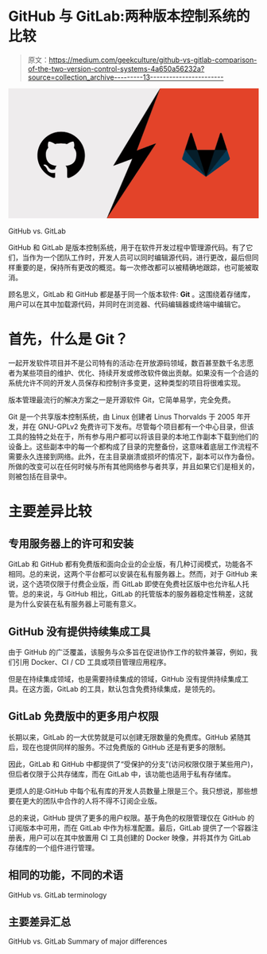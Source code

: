 # GitHub 与 GitLab:两种版本控制系统的比较

> 原文：<https://medium.com/geekculture/github-vs-gitlab-comparison-of-the-two-version-control-systems-4a650a56232a?source=collection_archive---------13----------------------->

![](img/dea5f603abe32f7d6086ec37144d2c43.png)

GitHub vs. GitLab

GitHub 和 GitLab 是版本控制系统，用于在软件开发过程中管理源代码。有了它们，当作为一个团队工作时，开发人员可以同时编辑源代码，进行更改，最后但同样重要的是，保持所有更改的概览。每一次修改都可以被精确地跟踪，也可能被取消。

顾名思义，GitLab 和 GitHub 都是基于同一个版本软件: **Git** 。这围绕着存储库，用户可以在其中加载源代码，并同时在浏览器、代码编辑器或终端中编辑它。

# 首先，什么是 Git？

一起开发软件项目并不是公司特有的活动:在开放源码领域，数百甚至数千名志愿者为某些项目的维护、优化、持续开发或修改软件做出贡献。如果没有一个合适的系统允许不同的开发人员保存和控制许多变更，这种类型的项目将很难实现。

版本管理最流行的解决方案之一是开源软件 Git，它简单易学，完全免费。

Git 是一个共享版本控制系统，由 Linux 创建者 Linus Thorvalds 于 2005 年开发，并在 GNU-GPLv2 免费许可下发布。尽管每个项目都有一个中心目录，但该工具的独特之处在于，所有参与用户都可以将该目录的本地工作副本下载到他们的设备上。这些副本中的每一个都构成了目录的完整备份，这意味着底层工作流程不需要永久连接到网络。此外，在主目录崩溃或损坏的情况下，副本可以作为备份。所做的改变可以在任何时候与所有其他网络参与者共享，并且如果它们是相关的，则被包括在目录中。

# 主要差异比较

## 专用服务器上的许可和安装

GitLab 和 GitHub 都有免费版和面向企业的企业版，有几种订阅模式，功能各不相同。总的来说，这两个平台都可以安装在私有服务器上。然而，对于 GitHub 来说，这个选项仅限于付费企业版，而 GitLab 即使在免费社区版中也允许私人托管。总的来说，与 GitHub 相比，GitLab 的托管版本的服务器稳定性稍差，这就是为什么安装在私有服务器上可能有意义。

## GitHub 没有提供持续集成工具

由于 GitHub 的广泛覆盖，该服务与众多旨在促进协作工作的软件兼容，例如，我们引用 Docker、CI / CD 工具或项目管理应用程序。

但是在持续集成领域，也是需要持续集成的领域，GitHub 没有提供持续集成工具。在这方面，GitLab 的工具，默认包含免费持续集成，是领先的。

## GitLab 免费版中的更多用户权限

长期以来，GitLab 的一大优势就是可以创建无限数量的免费库。GitHub 紧随其后，现在也提供同样的服务。不过免费版的 GitHub 还是有更多的限制。

因此，GitLab 和 GitHub 中都提供了“受保护的分支”(访问权限仅限于某些用户)，但后者仅限于公共存储库，而在 GitLab 中，该功能也适用于私有存储库。

更烦人的是:GitHub 中每个私有库的开发人员数量上限是三个。我只想说，那些想要在更大的团队中合作的人将不得不订阅企业版。

总的来说，GitHub 提供了更多的用户权限。基于角色的权限管理仅在 GitHub 的订阅版本中可用，而在 GitLab 中作为标准配置。最后，GitLab 提供了一个容器注册表，用户可以在其中放置用 CI 工具创建的 Docker 映像，并将其作为 GitLab 存储库的一个组件进行管理。

## 相同的功能，不同的术语

GitHub vs. GitLab terminology

## 主要差异汇总

GitHub vs. GitLab Summary of major differences